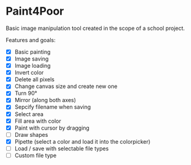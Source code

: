 # Paint4Poor
Basic image manipulation tool created in the scope of a school project.

Features and goals:
- [x] Basic painting
- [x] Image saving
- [x] Image loading
- [X] Invert color
- [X] Delete all pixels
- [X] Change canvas size and create new one
- [X] Turn 90°
- [X] Mirror (along both axes)
- [X] Sepcify filename when saving
- [X] Select area
- [X] Fill area with color
- [X] Paint with cursor by dragging
- [ ] Draw shapes
- [X] Pipette (select a color and load it into the colorpicker)
- [ ] Load / save with selectable file types
- [ ] Custom file type
